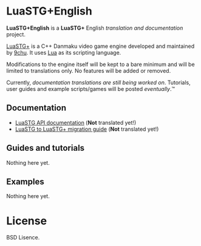 # LuaSTG+English

**LuaSTG+English** is a **LuaSTG+** English *translation and documentation* project.

[LuaSTG+](https://github.com/9chu/LuaSTGPlus) is a C++ Danmaku video game engine developed and maintained by [9chu](https://github.com/9chu). It uses [Lua](https://www.lua.org/) as its scripting language.

Modifications to the engine itself will be kept to a bare minimum and will be limited to translations only. No features will be added or removed.

Currently, *documentation translations are still being worked on*. Tutorials, user guides and example scripts/games will be posted *eventually*.™

## Documentation

* [LuaSTG API documentation](https://github.com/RemindMeToCheck/LuaSTGPlusEnglish/blob/translation-en/APIManual.md) (**Not** translated yet!)
* [LuaSTG to LuaSTG+ migration guide](https://github.com/RemindMeToCheck/LuaSTGPlusEnglish/blob/translation-en/luastg%E8%BF%81%E7%A7%BB%E5%90%91%E5%AF%BC.md) (**Not** translated yet!)

## Guides and tutorials

Nothing here yet.

## Examples

Nothing here yet.

# License

BSD Lisence.
